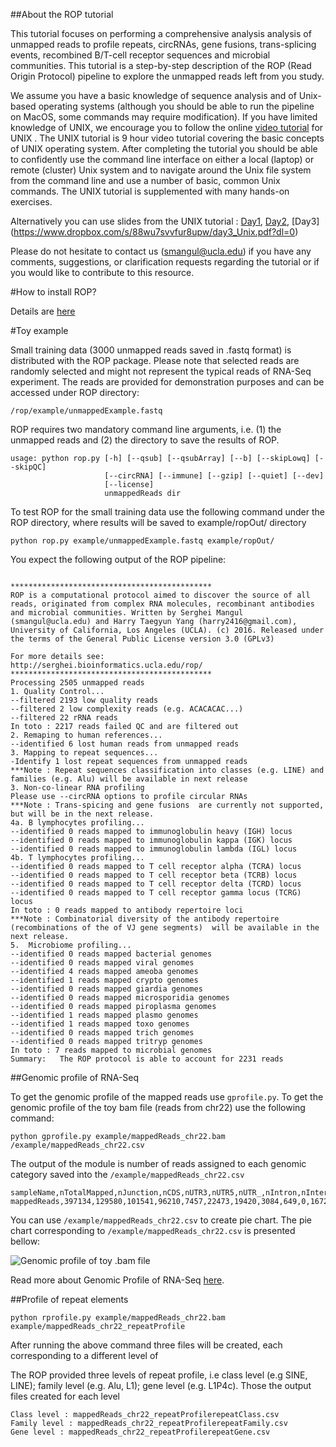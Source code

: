 ##About the ROP tutorial 

This tutorial focuses on performing a comprehensive analysis analysis of unmapped reads to profile repeats, circRNAs, gene fusions, trans-splicing events, recombined B/T-cell receptor sequences and microbial communities. This tutorial is a step-by-step description of the ROP (Read Origin Protocol) pipeline to explore the unmapped reads left from you study.

We assume you have a basic knowledge of sequence analysis and of Unix-based operating systems (although you should be able to run the pipeline on MacOS, some commands may require modification). If you have limited knowledge of UNIX, we encourage you to follow the online [video tutorial](http://qcb.ucla.edu/collaboratory/workshops/collaboratory-workshop-1/) for UNIX . The UNIX tutorial is 9 hour video tutorial covering the basic concepts of UNIX operating system. After completing the tutorial you should be able to confidently use the command line interface on either a local (laptop) or remote (cluster) Unix system and to navigate around the Unix file system from the command line and use a number of basic, common Unix commands. The UNIX tutorial is supplemented with many hands-on exercises. 

Alternatively you can use slides from the UNIX tutorial : [Day1](https://www.dropbox.com/s/ggv7ijwateim7zt/day1_Unix.pdf?dl=0), [Day2](https://www.dropbox.com/s/xorsuvk1cugiyw8/day2_Unix.pdf?dl=0), [Day3] (https://www.dropbox.com/s/88wu7svvfur8upw/day3_Unix.pdf?dl=0)

Please do not hesitate to contact us (smangul@ucla.edu) if you have any comments, suggestions, or clarification requests regarding the tutorial or if you would like to contribute to this resource.

#How to install ROP?

Details are [here](https://github.com/smangul1/rop/wiki/How-to-install-ROP%3F)

#Toy example

Small training data (3000 unmapped reads saved in .fastq format) is distributed with the ROP package. Please note 
that selected reads are randomly selected and might not represent the typical reads of RNA-Seq experiment. The reads are provided for demonstration purposes and can be accessed under ROP directory:

```
/rop/example/unmappedExample.fastq
```

ROP requires two mandatory command line arguments, i.e. (1) the unmapped reads and (2) the directory to save the results of ROP.

```
usage: python rop.py [-h] [--qsub] [--qsubArray] [--b] [--skipLowq] [--skipQC]
                     [--circRNA] [--immune] [--gzip] [--quiet] [--dev]
                     [--license]
                     unmappedReads dir
```

To test ROP for the small training data use the following command under the ROP directory, where results will be saved to example/ropOut/ directory

```
python rop.py example/unmappedExample.fastq example/ropOut/
```

You expect the following output of the ROP pipeline:

```

*********************************************
ROP is a computational protocol aimed to discover the source of all reads, originated from complex RNA molecules, recombinant antibodies and microbial communities. Written by Serghei Mangul (smangul@ucla.edu) and Harry Taegyun Yang (harry2416@gmail.com), University of California, Los Angeles (UCLA). (c) 2016. Released under the terms of the General Public License version 3.0 (GPLv3)

For more details see:
http://serghei.bioinformatics.ucla.edu/rop/
*********************************************
Processing 2505 unmapped reads
1. Quality Control...
--filtered 2193 low quality reads
--filtered 2 low complexity reads (e.g. ACACACAC...)
--filtered 22 rRNA reads
In toto : 2217 reads failed QC and are filtered out
2. Remaping to human references...
--identified 6 lost human reads from unmapped reads 
3. Mapping to repeat sequences...
-Identify 1 lost repeat sequences from unmapped reads
***Note : Repeat sequences classification into classes (e.g. LINE) and families (e.g. Alu) will be available in next release
3. Non-co-linear RNA profiling
Please use --circRNA options to profile circular RNAs
***Note : Trans-spicing and gene fusions  are currently not supported, but will be in the next release.
4a. B lymphocytes profiling...
--identified 0 reads mapped to immunoglobulin heavy (IGH) locus
--identified 0 reads mapped to immunoglobulin kappa (IGK) locus 
--identified 0 reads mapped to immunoglobulin lambda (IGL) locus
4b. T lymphocytes profiling...
--identified 0 reads mapped to T cell receptor alpha (TCRA) locus
--identified 0 reads mapped to T cell receptor beta (TCRB) locus
--identified 0 reads mapped to T cell receptor delta (TCRD) locus
--identified 0 reads mapped to T cell receptor gamma locus (TCRG) locus
In toto : 0 reads mapped to antibody repertoire loci
***Note : Combinatorial diversity of the antibody repertoire (recombinations of the of VJ gene segments)  will be available in the next release.
5.  Microbiome profiling...
--identified 0 reads mapped bacterial genomes
--identified 0 reads mapped viral genomes
--identified 4 reads mapped ameoba genomes
--identified 1 reads mapped crypto genomes
--identified 0 reads mapped giardia genomes
--identified 0 reads mapped microsporidia genomes
--identified 0 reads mapped piroplasma genomes
--identified 1 reads mapped plasmo genomes
--identified 1 reads mapped toxo genomes
--identified 0 reads mapped trich genomes
--identified 0 reads mapped tritryp genomes
In toto : 7 reads mapped to microbial genomes
Summary:   The ROP protocol is able to account for 2231 reads
```

##Genomic profile of RNA-Seq

To get the genomic profile of the mapped reads use `gprofile.py`. To get the genomic profile of the toy bam file (reads from chr22) use the following command:

```
python gprofile.py example/mappedReads_chr22.bam /example/mappedReads_chr22.csv
```

The output of the module is number of reads assigned to each genomic category saved into the `/example/mappedReads_chr22.csv`

```
sampleName,nTotalMapped,nJunction,nCDS,nUTR3,nUTR5,nUTR_,nIntron,nIntergenic,nDeep,nMT,nMultiMapped
mappedReads,397134,129580,101541,96210,7457,22473,19420,3084,649,0,16720
```

You can use `/example/mappedReads_chr22.csv` to create pie chart. The  pie chart corresponding to `/example/mappedReads_chr22.csv` is presented bellow:

![Genomic profile of toy .bam file](https://sergheimangul.files.wordpress.com/2016/05/gprofile.png?w=1280)

Read more about Genomic Profile of RNA-Seq [here](https://github.com/smangul1/rop/wiki/ROP-output-details).


##Profile of repeat elements
```
python rprofile.py example/mappedReads_chr22.bam example/mappedReads_chr22_repeatProfile
```

After running the above command three files will be created, each corresponding to a different level of 

The ROP provided three levels of repeat profile, i.e class level (e.g SINE, LINE); family level (e.g. Alu, L1); gene level (e.g. L1P4c). Those the output files created for each level

```
Class level : mappedReads_chr22_repeatProfilerepeatClass.csv
Family level : mappedReads_chr22_repeatProfilerepeatFamily.csv
Gene level : mappedReads_chr22_repeatProfilerepeatGene.csv
```

